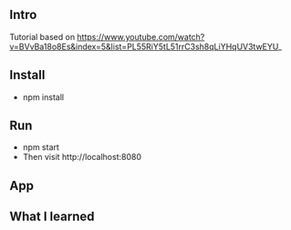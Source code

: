 ## Intro

Tutorial based on https://www.youtube.com/watch?v=BVvBa18o8Es&index=5&list=PL55RiY5tL51rrC3sh8qLiYHqUV3twEYU_

## Install

* npm install


## Run

* npm start
* Then visit http://localhost:8080

## App


## What I learned
